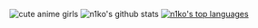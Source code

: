 ![cute anime girls](https://count.getloli.com/get/@azur1s?theme=gelbooru)
![n1ko's github stats](https://github-readme-stats.vercel.app/api?username=n1ko23&count_private=true&show_icons=true&include_all_commits=true&theme=radical&title_color=ff1486&bg_color=00000000&hide_border=true&count_private=true)
[![n1ko's top languages](https://github-readme-stats.vercel.app/api/top-langs/?username=N1kO23&show_icons=true&include_all_commits=true&hide_border=true&count_private=true&theme=radical&bg_color=00000000&layout=compact)](https://github.com/anuraghazra/github-readme-stats)


<!--
**N1kO23/N1kO23** is a ✨ _special_ ✨ repository because its `README.md` (this file) appears on your GitHub profile.
![](https://cdn.discordapp.com/attachments/807364142155431977/833108032375881738/ezgif-2-79abd54b5b3b.gif)

Here are some ideas to get you started:

- 🔭 I’m currently working on ...
- 🌱 I’m currently learning ...
- 👯 I’m looking to collaborate on ...
- 🤔 I’m looking for help with ...
- 💬 Ask me about ...
- 📫 How to reach me: ...
- 😄 Pronouns: ...
- ⚡ Fun fact: ...
-->
